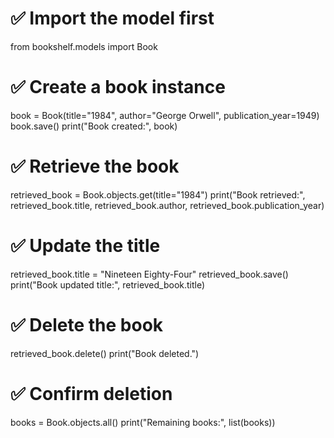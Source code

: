 # ✅ Import the model first
from bookshelf.models import Book

# ✅ Create a book instance
book = Book(title="1984", author="George Orwell", publication_year=1949)
book.save()
print("Book created:", book)

# ✅ Retrieve the book
retrieved_book = Book.objects.get(title="1984")
print("Book retrieved:", retrieved_book.title, retrieved_book.author, retrieved_book.publication_year)

# ✅ Update the title
retrieved_book.title = "Nineteen Eighty-Four"
retrieved_book.save()
print("Book updated title:", retrieved_book.title)

# ✅ Delete the book
retrieved_book.delete()
print("Book deleted.")

# ✅ Confirm deletion
books = Book.objects.all()
print("Remaining books:", list(books))
